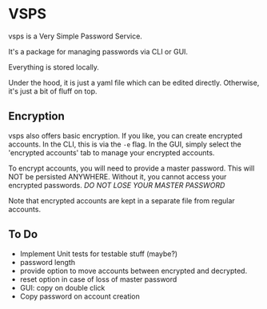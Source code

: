 # VSPS

vsps is a Very Simple Password Service.

It's a package for managing passwords via CLI or GUI.

Everything is stored locally.

Under the hood, it is just a yaml file which can be edited directly.
Otherwise, it's just a bit of fluff on top.

## Encryption
vsps also offers basic encryption. 
If you like, you can create encrypted accounts.
In the CLI, this is via the `-e` flag. In the GUI, simply select the 'encrypted accounts' tab to manage your encrypted accounts.

To encrypt accounts, you will need to provide a master password. This will NOT be persisted ANYWHERE.
Without it, you cannot access your encrypted passwords. 
*DO NOT LOSE YOUR MASTER PASSWORD*

Note that encrypted accounts are kept in a separate file from regular accounts.

## To Do

- Implement Unit tests for testable stuff (maybe?)
- password length
- provide option to move accounts between encrypted and decrypted.
- reset option in case of loss of master password
- GUI: copy on double click
- Copy password on account creation
